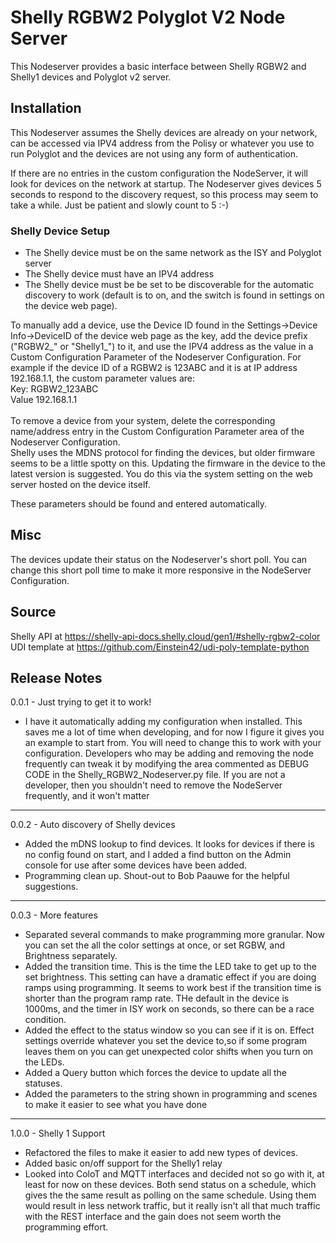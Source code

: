 # Shelly RGBW2 Polyglot V2 Node Server

This Nodeserver provides a basic interface between Shelly RGBW2 and Shelly1 devices and Polyglot v2 server.

## Installation
This Nodeserver assumes the Shelly  devices are already on your network, can be accessed via IPV4 address from the Polisy or whatever you use to run Polyglot and the devices are not using any form of authentication.

If there are no entries in the custom configuration the NodeServer, it will  look for devices on the network at startup. The Nodeserver gives devices 5 seconds to respond to the discovery request, so this process may seem to take a while. Just be patient and slowly count to 5 :-)<br>

### Shelly  Device Setup
* The Shelly device must be on the same network as the ISY and Polyglot server
* The Shelly device must have an IPV4 address
* The Shelly device must be be set to be discoverable for the automatic discovery to work (default is to on, and the switch is found in settings on the device web page).

To manually add a device, use the Device ID found in the Settings->Device Info->DeviceID of the device web page as the key, add the device prefix ("RGBW2_" or "Shelly1_") to it, and use the IPV4 address as the value in a Custom Configuration Parameter of the Nodeserver Configuration.  For example if the device ID of a RGBW2 is 123ABC and it is at IP address 192.168.1.1, the custom parameter values are:<br>
Key: RGBW2_123ABC<br>
Value 192.168.1.1<br>
<br>
To remove a device from your system, delete the corresponding name/address entry in the Custom Configuration Parameter area of the Nodeserver Configuration.
<br>
Shelly uses the MDNS protocol for finding the devices, but older firmware seems to be a little spotty on this.  Updating the firmware in the device to the latest version is suggested.  You do this via the system setting on the web server hosted on the device itself.<br>

These parameters should be found and entered automatically.

## Misc
The devices update their status on the Nodeserver's short poll.  You can change this short poll time to make it more responsive in the NodeServer Configuration.

## Source
Shelly API at https://shelly-api-docs.shelly.cloud/gen1/#shelly-rgbw2-color<br>
UDI template at https://github.com/Einstein42/udi-poly-template-python

## Release Notes
0.0.1 - Just trying to get it to work!<br>
* I have it automatically adding my configuration when installed.  This saves me a lot of time when developing, and for now I figure it gives you an example to start from.  You will need to change this to work with your configuration.  Developers who may be adding and removing the node frequently can tweak it by modifying the area commented as DEBUG CODE in the Shelly_RGBW2_Nodeserver.py file.  If you are not a developer, then you shouldn't need to remove the NodeServer frequently, and it won't matter<br>

--------

0.0.2 - Auto discovery of Shelly devices<br>
* Added the mDNS lookup to find devices.  It looks for devices if there is no config found on start, and I added a find button on the Admin console for use after some devices have been added.
* Programming clean up.  Shout-out to Bob Paauwe for the helpful suggestions.

--------

0.0.3 - More features<br>
* Separated several commands to make programming more granular. Now you can set the all the color settings at once, or set RGBW, and Brightness separately.
* Added the transition time.  This is the time the LED take to get up to the set brightness.  This setting can have a dramatic effect if you are doing ramps using programming.  It seems to work best if the transition time is shorter than the program ramp rate.  THe default in the device is 1000ms, and the timer in ISY work on seconds, so there can be a race condition.
* Added the effect to the status window so you can see if it is on. Effect settings override whatever you set the device to,so if some program leaves them on you can get unexpected color shifts when you turn on the LEDs.
* Added a Query button which forces the device to update all the statuses.
* Added the parameters to the string shown in programming and scenes to make it easier to see what you have done

--------

1.0.0 - Shelly 1 Support<br>
* Refactored the files to make it easier to add new types of devices.
* Added basic on/off support for the Shelly1 relay
* Looked into ColoT and MQTT interfaces and decided not so go with it, at least for now on these devices.  Both send status on a schedule, which gives the the same result as polling on the same schedule.  Using them would result in less network traffic, but it really isn't all that much traffic with the REST interface and the gain does not seem worth the programming effort.
